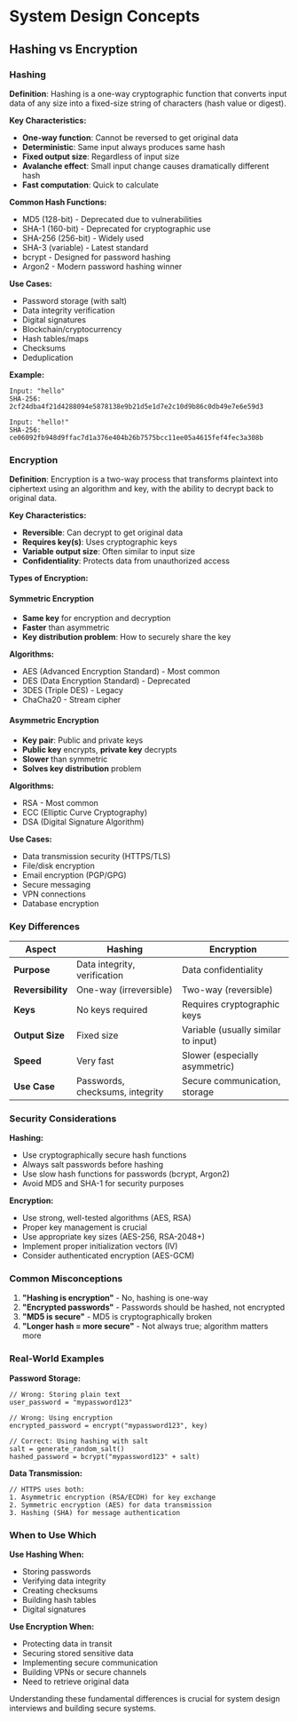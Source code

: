 # System Design Concepts

## Hashing vs Encryption

### Hashing

**Definition**: Hashing is a one-way cryptographic function that converts input data of any size into a fixed-size string of characters (hash value or digest).

**Key Characteristics:**
- **One-way function**: Cannot be reversed to get original data
- **Deterministic**: Same input always produces same hash
- **Fixed output size**: Regardless of input size
- **Avalanche effect**: Small input change causes dramatically different hash
- **Fast computation**: Quick to calculate

**Common Hash Functions:**
- MD5 (128-bit) - Deprecated due to vulnerabilities
- SHA-1 (160-bit) - Deprecated for cryptographic use
- SHA-256 (256-bit) - Widely used
- SHA-3 (variable) - Latest standard
- bcrypt - Designed for password hashing
- Argon2 - Modern password hashing winner

**Use Cases:**
- Password storage (with salt)
- Data integrity verification
- Digital signatures
- Blockchain/cryptocurrency
- Hash tables/maps
- Checksums
- Deduplication

**Example:**
```
Input: "hello"
SHA-256: 2cf24dba4f21d4288094e5878138e9b21d5e1d7e2c10d9b86c0db49e7e6e59d3

Input: "hello!"
SHA-256: ce06092fb948d9ffac7d1a376e404b26b7575bcc11ee05a4615fef4fec3a308b
```

### Encryption

**Definition**: Encryption is a two-way process that transforms plaintext into ciphertext using an algorithm and key, with the ability to decrypt back to original data.

**Key Characteristics:**
- **Reversible**: Can decrypt to get original data
- **Requires key(s)**: Uses cryptographic keys
- **Variable output size**: Often similar to input size
- **Confidentiality**: Protects data from unauthorized access

**Types of Encryption:**

#### Symmetric Encryption
- **Same key** for encryption and decryption
- **Faster** than asymmetric
- **Key distribution problem**: How to securely share the key

**Algorithms:**
- AES (Advanced Encryption Standard) - Most common
- DES (Data Encryption Standard) - Deprecated
- 3DES (Triple DES) - Legacy
- ChaCha20 - Stream cipher

#### Asymmetric Encryption
- **Key pair**: Public and private keys
- **Public key** encrypts, **private key** decrypts
- **Slower** than symmetric
- **Solves key distribution** problem

**Algorithms:**
- RSA - Most common
- ECC (Elliptic Curve Cryptography)
- DSA (Digital Signature Algorithm)

**Use Cases:**
- Data transmission security (HTTPS/TLS)
- File/disk encryption
- Email encryption (PGP/GPG)
- Secure messaging
- VPN connections
- Database encryption

### Key Differences

| Aspect | Hashing | Encryption |
|--------|---------|------------|
| **Purpose** | Data integrity, verification | Data confidentiality |
| **Reversibility** | One-way (irreversible) | Two-way (reversible) |
| **Keys** | No keys required | Requires cryptographic keys |
| **Output Size** | Fixed size | Variable (usually similar to input) |
| **Speed** | Very fast | Slower (especially asymmetric) |
| **Use Case** | Passwords, checksums, integrity | Secure communication, storage |

### Security Considerations

**Hashing:**
- Use cryptographically secure hash functions
- Always salt passwords before hashing
- Use slow hash functions for passwords (bcrypt, Argon2)
- Avoid MD5 and SHA-1 for security purposes

**Encryption:**
- Use strong, well-tested algorithms (AES, RSA)
- Proper key management is crucial
- Use appropriate key sizes (AES-256, RSA-2048+)
- Implement proper initialization vectors (IV)
- Consider authenticated encryption (AES-GCM)

### Common Misconceptions

1. **"Hashing is encryption"** - No, hashing is one-way
2. **"Encrypted passwords"** - Passwords should be hashed, not encrypted
3. **"MD5 is secure"** - MD5 is cryptographically broken
4. **"Longer hash = more secure"** - Not always true; algorithm matters more

### Real-World Examples

**Password Storage:**
```
// Wrong: Storing plain text
user_password = "mypassword123"

// Wrong: Using encryption
encrypted_password = encrypt("mypassword123", key)

// Correct: Using hashing with salt
salt = generate_random_salt()
hashed_password = bcrypt("mypassword123" + salt)
```

**Data Transmission:**
```
// HTTPS uses both:
1. Asymmetric encryption (RSA/ECDH) for key exchange
2. Symmetric encryption (AES) for data transmission
3. Hashing (SHA) for message authentication
```

### When to Use Which

**Use Hashing When:**
- Storing passwords
- Verifying data integrity
- Creating checksums
- Building hash tables
- Digital signatures

**Use Encryption When:**
- Protecting data in transit
- Securing stored sensitive data
- Implementing secure communication
- Building VPNs or secure channels
- Need to retrieve original data

Understanding these fundamental differences is crucial for system design interviews and building secure systems.